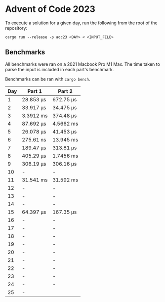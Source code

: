 # Advent of Code 2023

To execute a solution for a given day, run the following from the root of the
repository:

```
cargo run --release -p aoc23 <DAY> < <INPUT_FILE>
```

## Benchmarks

All benchmarks were ran on a 2021 Macbook Pro M1 Max. The time taken to parse
the input is included in each part's benchmark.

Benchmarks can be ran with `cargo bench`.

| Day | Part 1    | Part 2    |
| --- | ------    | ------    |
| 1   | 28.853 µs | 672.75 µs |
| 2   | 33.917 µs | 34.475 µs |
| 3   | 3.3912 ms | 374.48 µs |
| 4   | 87.692 µs | 4.5662 ms |
| 5   | 26.078 µs | 41.453 µs |
| 6   | 275.61 ns | 13.945 ms |
| 7   | 189.47 µs | 313.81 µs |
| 8   | 405.29 µs | 1.7456 ms |
| 9   | 306.19 µs | 306.16 µs |
| 10  | - | - |
| 11  | 31.541 ms | 31.592 ms |
| 12  | - | - |
| 13  | - | - |
| 14  | - | - |
| 15  | 64.397 µs | 167.35 µs |
| 16  | - | - |
| 17  | - | - |
| 18  | - | - |
| 19  | - | - |
| 20  | - | - |
| 21  | - | - |
| 22  | - | - |
| 23  | - | - |
| 24  | - | - |
| 25  | - |           |
